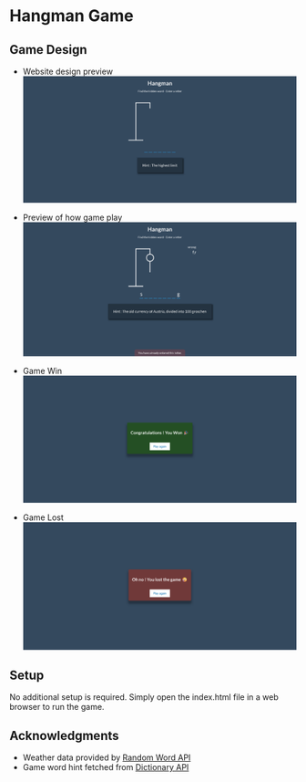 # Hangman Game
## Game Design
- Website design preview
![Desktop design preview](./design/Hangman%20game%20demo%20before%20web%20design.png)

- Preview of how game play 
![preview of how game play](./design/game%20processing.png)

- Game Win
![Game win](./design/game%20won.png)

- Game Lost
![Game lost](./design/game%20lost.png)

## Setup
No additional setup is required. Simply open the index.html file in a web browser to run the game.

## Acknowledgments
- Weather data provided by [Random Word API](https://random-word-api.vercel.app/)
- Game word hint fetched from [Dictionary API](https://dictionaryapi.dev/)
